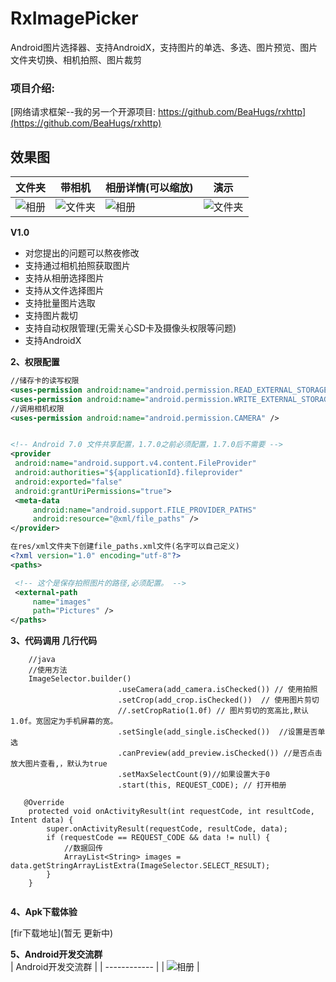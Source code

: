 # RxImagePicker
Android图片选择器、支持AndroidX，支持图片的单选、多选、图片预览、图片文件夹切换、相机拍照、图片裁剪
### 项目介绍:
[网络请求框架--我的另一个开源项目: https://github.com/BeaHugs/rxhttp](https://github.com/BeaHugs/rxhttp)

## 效果图
| 文件夹 | 带相机 | 相册详情(可以缩放) | 演示 |
| ------------ | ------------- | ------------ | ------------- |
| ![相册](https://github.com/BeaHugs/RxImagePicker/blob/master/image/Screenshot_20191212-144442.png) | ![文件夹](https://github.com/BeaHugs/RxImagePicker/blob/master/image/Screenshot_20191212-144501.png)  | ![相册](https://github.com/BeaHugs/RxImagePicker/blob/master/image/Screenshot_20191212-144522.png) | ![文件夹](https://github.com/BeaHugs/RxImagePicker/blob/master/image/Screenshot_20191212-144541.png) |


**V1.0**
- 对您提出的问题可以熬夜修改
- 支持通过相机拍照获取图片
- 支持从相册选择图片
- 支持从文件选择图片  
- 支持批量图片选取
- 支持图片裁切
- 支持自动权限管理(无需关心SD卡及摄像头权限等问题) 
- 支持AndroidX

**2、权限配置**

   ```xml
   //储存卡的读写权限
   <uses-permission android:name="android.permission.READ_EXTERNAL_STORAGE" />
   <uses-permission android:name="android.permission.WRITE_EXTERNAL_STORAGE" />
   //调用相机权限
   <uses-permission android:name="android.permission.CAMERA" />


<!-- Android 7.0 文件共享配置，1.7.0之前必须配置，1.7.0后不需要 -->
<provider
    android:name="android.support.v4.content.FileProvider"
    android:authorities="${applicationId}.fileprovider"
    android:exported="false"
    android:grantUriPermissions="true">
    <meta-data
        android:name="android.support.FILE_PROVIDER_PATHS"
        android:resource="@xml/file_paths" />
</provider>

在res/xml文件夹下创建file_paths.xml文件(名字可以自己定义)
<?xml version="1.0" encoding="utf-8"?>
<paths>

    <!-- 这个是保存拍照图片的路径,必须配置。 -->
    <external-path
        name="images"
        path="Pictures" />
</paths>
```


**3、代码调用 几行代码**

```
    //java
    //使用方法
    ImageSelector.builder()
                        .useCamera(add_camera.isChecked()) // 使用拍照
                        .setCrop(add_crop.isChecked())  // 使用图片剪切
                        //.setCropRatio(1.0f) // 图片剪切的宽高比,默认1.0f。宽固定为手机屏幕的宽。
                        .setSingle(add_single.isChecked())  //设置是否单选
                        .canPreview(add_preview.isChecked()) //是否点击放大图片查看,，默认为true
                        .setMaxSelectCount(9)//如果设置大于0
                        .start(this, REQUEST_CODE); // 打开相册
                        
   @Override
    protected void onActivityResult(int requestCode, int resultCode, Intent data) {
        super.onActivityResult(requestCode, resultCode, data);
        if (requestCode == REQUEST_CODE && data != null) {
            //数据回传
            ArrayList<String> images = data.getStringArrayListExtra(ImageSelector.SELECT_RESULT);
        }
    }
    
```
**4、Apk下载体验**

[fir下载地址](暂无 更新中)



**5、Android开发交流群**  
     | Android开发交流群 | 
     | ------------ | 
     | ![相册](https://github.com/BeaHugs/RxImagePicker/blob/master/image/%E5%BE%AE%E4%BF%A1%E5%9B%BE%E7%89%87_20200307144007.jpg) | 

     
     
     

